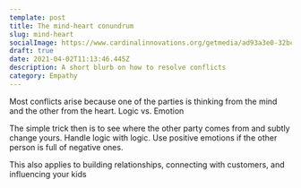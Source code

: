```yaml
---
template: post
title: The mind-heart conundrum
slug: mind-heart
socialImage: https://www.cardinalinnovations.org/getmedia/ad93a3e0-32bc-4fd9-ad41-e1a5ba77acc0/The-Mind-Heart-Connection.jpg
draft: true
date: 2021-04-02T11:13:46.445Z
description: A short blurb on how to resolve conflicts
category: Empathy
---
```

Most conflicts arise because one of the parties is thinking from the mind and the other from the heart. Logic vs. Emotion

The simple trick then is to see where the other party comes from and subtly change yours. Handle logic with logic. Use positive emotions if the other person is full of negative ones.

This also applies to building relationships, connecting with customers, and influencing your kids